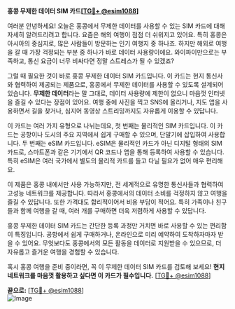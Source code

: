 **홍콩 무제한 데이터 SIM 카드[[TG💪+ @esim1088](https://t.me/s/esim1088)]**

여러분 안녕하세요! 오늘은 홍콩에서 무제한 데이터를 사용할 수 있는 SIM 카드에 대해 자세히 알려드리려고 합니다. 요즘은 해외 여행이 점점 더 쉬워지고 있어요. 특히 홍콩은 아시아의 중심지로, 많은 사람들이 방문하는 인기 여행지 중 하나죠. 하지만 해외로 여행을 갈 때 가장 걱정되는 부분 중 하나가 바로 데이터 사용량이에요. 와이파이만으로는 부족하고, 통신 요금이 너무 비싸다면 정말 스트레스가 될 수 있겠죠?

그럴 때 필요한 것이 바로 홍콩 무제한 데이터 SIM 카드입니다. 이 카드는 현지 통신사와 협력하여 제공되는 제품으로, 홍콩에서 무제한 데이터를 사용할 수 있도록 설계되어 있습니다. **무제한 데이터**라는 말 그대로, 데이터 사용량에 제한이 없으니 마음껏 인터넷을 즐길 수 있다는 장점이 있어요. 여행 중에 사진을 찍고 SNS에 올리거나, 지도 앱을 사용하면서 길을 찾거나, 심지어 동영상 스트리밍까지도 자유롭게 이용할 수 있답니다.

이 카드는 여러 가지 유형으로 나뉘는데요, 첫 번째는 물리적인 SIM 카드입니다. 이 카드는 공항이나 도시의 주요 지역에서 쉽게 구매할 수 있으며, 단말기에 삽입하여 사용합니다. 두 번째는 eSIM 카드입니다. eSIM은 물리적인 카드가 아닌 디지털 형태의 SIM 카드로, 스마트폰과 같은 기기에서 QR 코드나 앱을 통해 등록하여 사용할 수 있습니다. 특히 eSIM은 여러 국가에서 별도의 물리적 카드를 들고 다닐 필요가 없어 매우 편리해요.

이 제품은 홍콩 내에서만 사용 가능하지만, 전 세계적으로 유명한 통신사들과 협력하여 고성능 네트워크를 제공합니다. 따라서 홍콩에서의 데이터 소비를 걱정하지 않고 여행을 즐길 수 있답니다. 또한 가격대도 합리적이어서 비용 부담이 적어요. 특히 가족이나 친구들과 함께 여행을 갈 때, 여러 개를 구매하면 더욱 저렴하게 사용할 수 있답니다.

홍콩 무제한 데이터 SIM 카드는 간단한 등록 과정만 거치면 바로 사용할 수 있는 편리함이 특징입니다. 공항에서 쉽게 구매하거나, 온라인으로 미리 예약하여 도착하자마자 받을 수 있어요. 무엇보다도 홍콩에서의 모든 활동을 데이터로 지원받을 수 있으므로, 더 자유롭고 즐거운 여행을 경험할 수 있습니다.

혹시 홍콩 여행을 준비 중이라면, 꼭 이 무제한 데이터 SIM 카드를 검토해 보세요! **현지 네트워크를 마음껏 활용하고 싶다면 이 카드가 필수입니다.** [[TG💪+ @esim1088](https://t.me/s/esim1088)]

**끝으로:** [[TG💪+ @esim1088](https://t.me/s/esim1088)]  
![Image](https://i.postimg.cc/Y0z9fWf4/image.png)